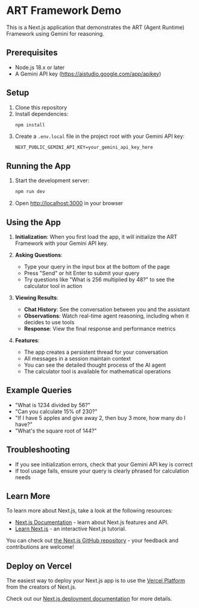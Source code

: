 # ART Framework Demo

This is a Next.js application that demonstrates the ART (Agent Runtime) Framework using Gemini for reasoning.

## Prerequisites

- Node.js 18.x or later
- A Gemini API key (https://aistudio.google.com/app/apikey)

## Setup

1. Clone this repository
2. Install dependencies:
   ```bash
   npm install
   ```
3. Create a `.env.local` file in the project root with your Gemini API key:
   ```
   NEXT_PUBLIC_GEMINI_API_KEY=your_gemini_api_key_here
   ```

## Running the App

1. Start the development server:
   ```bash
   npm run dev
   ```
2. Open [http://localhost:3000](http://localhost:3000) in your browser

## Using the App

1. **Initialization**: When you first load the app, it will initialize the ART Framework with your Gemini API key.

2. **Asking Questions**: 
   - Type your query in the input box at the bottom of the page
   - Press "Send" or hit Enter to submit your query
   - Try questions like "What is 256 multiplied by 48?" to see the calculator tool in action

3. **Viewing Results**:
   - **Chat History**: See the conversation between you and the assistant
   - **Observations**: Watch real-time agent reasoning, including when it decides to use tools
   - **Response**: View the final response and performance metrics

4. **Features**:
   - The app creates a persistent thread for your conversation
   - All messages in a session maintain context
   - You can see the detailed thought process of the AI agent
   - The calculator tool is available for mathematical operations

## Example Queries

- "What is 1234 divided by 56?"
- "Can you calculate 15% of 230?"
- "If I have 5 apples and give away 2, then buy 3 more, how many do I have?"
- "What's the square root of 144?"

## Troubleshooting

- If you see initialization errors, check that your Gemini API key is correct
- If tool usage fails, ensure your query is clearly phrased for calculation needs

## Learn More

To learn more about Next.js, take a look at the following resources:

- [Next.js Documentation](https://nextjs.org/docs) - learn about Next.js features and API.
- [Learn Next.js](https://nextjs.org/learn) - an interactive Next.js tutorial.

You can check out [the Next.js GitHub repository](https://github.com/vercel/next.js) - your feedback and contributions are welcome!

## Deploy on Vercel

The easiest way to deploy your Next.js app is to use the [Vercel Platform](https://vercel.com/new?utm_medium=default-template&filter=next.js&utm_source=create-next-app&utm_campaign=create-next-app-readme) from the creators of Next.js.

Check out our [Next.js deployment documentation](https://nextjs.org/docs/app/building-your-application/deploying) for more details.
